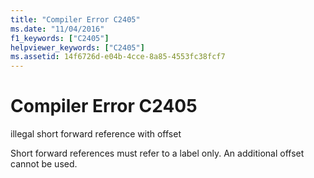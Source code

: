 ```yaml
---
title: "Compiler Error C2405"
ms.date: "11/04/2016"
f1_keywords: ["C2405"]
helpviewer_keywords: ["C2405"]
ms.assetid: 14f6726d-e04b-4cce-8a85-4553fc38fcf7
---
```

# Compiler Error C2405

illegal short forward reference with offset

Short forward references must refer to a label only. An additional offset cannot be used.